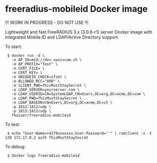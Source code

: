 # freeradius-mobileid Docker image

!!! WORK IN PROGRESS - DO NOT USE !!!


Lightweight and fast FreeRADIUS 3.x (3.0.6-r1) server Docker image with integrated Mobile ID and LDAP/Active Directory support.

To start: 
```
 $ docker run -d \
   -e AP_ID=mid://dev.swisscom.ch \
   -e AP_PREFIX="Test" \
   -e CERT_FILE= \
   -e CERT_KEY= \
   -e UNIQUEID_CHECK=ifset \
   -e ALLOWED_MCC="000" \
   -e CLIENT_PWD=ThisMustStaySecret \
   -e LDAP_SERVER=yourserver.com \
   -e LDAP_USERID=CN=SystemLDAP,CN=Users,DC=org,DC=acme,DC=com \
   -e LDAP_PWD=ThisMustStaySecret \
   -e LDAP_BASEDN=CN=Users,DC=org,DC=acme,DC=ch \
   -p 1812:1812/udp \
   -p 1813:1813/udp \
   fkaiser/freeradius-mobileid
```

To test:
```
 $ echo "User-Name=+4179xxxxxxx,User-Password=''" | radclient -x -t 120 172.17.0.2 auth ThisMustStaySecret
```

To debug:
```
 $ docker logs freeradius-mobileid
```

